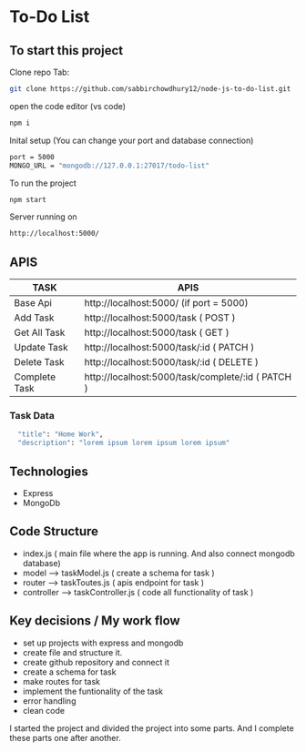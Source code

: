 # To-Do List

## To start this project

Clone repo Tab:

```sh
git clone https://github.com/sabbirchowdhury12/node-js-to-do-list.git
```

open the code editor (vs code)

```sh
npm i
```

Inital setup (You can change your port and database connection)

```sh
port = 5000
MONGO_URL = "mongodb://127.0.0.1:27017/todo-list"
```

To run the project

```sh
npm start
```

Server running on

```sh
http://localhost:5000/
```

## APIS

| TASK          | APIS                                              |
| ------------- | ------------------------------------------------- |
| Base Api      | http://localhost:5000/ (if port = 5000)           |
| Add Task      | http://localhost:5000/task ( POST )               |
| Get All Task  | http://localhost:5000/task ( GET )                |
| Update Task   | http://localhost:5000/task/:id ( PATCH )          |
| Delete Task   | http://localhost:5000/task/:id ( DELETE )         |
| Complete Task | http://localhost:5000/task/complete/:id ( PATCH ) |

### Task Data

```sh
  "title": "Home Work",
  "description": "lorem ipsum lorem ipsum lorem ipsum"
```

## Technologies

- Express
- MongoDb

## Code Structure

- index.js ( main file where the app is running. And also connect mongodb database)
- model --> taskModel.js ( create a schema for task )
- router --> taskToutes.js ( apis endpoint for task )
- controller --> taskController.js ( code all functionality of task )

## Key decisions / My work flow

- set up projects with express and mongodb
- create file and structure it.
- create github repository and connect it
- create a schema for task
- make routes for task
- implement the funtionality of the task
- error handling
- clean code

I started the project and divided the project into some parts. And I complete these parts one after another.
